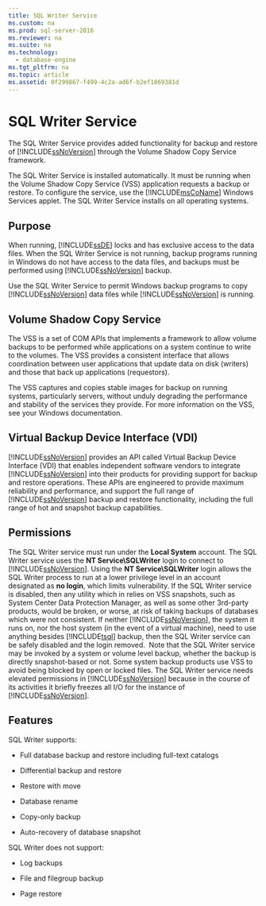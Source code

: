 ```yaml
---
title: SQL Writer Service
ms.custom: na
ms.prod: sql-server-2016
ms.reviewer: na
ms.suite: na
ms.technology: 
  - database-engine
ms.tgt_pltfrm: na
ms.topic: article
ms.assetid: 0f299867-f499-4c2a-ad6f-b2ef1869381d
---
```

# SQL Writer Service
  The SQL Writer Service provides added functionality for backup and restore of [!INCLUDE[ssNoVersion](../../Token/Other/ssNoVersion_md.md)] through the Volume Shadow Copy Service framework.  
  
 The SQL Writer Service is installed automatically. It must be running when the Volume Shadow Copy Service \(VSS\) application requests a backup or restore. To configure the service, use the [!INCLUDE[msCoName](../../Token/Other/msCoName_md.md)] Windows Services applet. The SQL Writer Service installs on all operating systems.  
  
## Purpose  
 When running, [!INCLUDE[ssDE](../../Token/Other/ssDE_md.md)] locks and has exclusive access to the data files. When the SQL Writer Service is not running, backup programs running in Windows do not have access to the data files, and backups must be performed using [!INCLUDE[ssNoVersion](../../Token/Other/ssNoVersion_md.md)] backup.  
  
 Use the SQL Writer Service to permit Windows backup programs to copy [!INCLUDE[ssNoVersion](../../Token/Other/ssNoVersion_md.md)] data files while [!INCLUDE[ssNoVersion](../../Token/Other/ssNoVersion_md.md)] is running.  
  
## Volume Shadow Copy Service  
 The VSS is a set of COM APIs that implements a framework to allow volume backups to be performed while applications on a system continue to write to the volumes. The VSS provides a consistent interface that allows coordination between user applications that update data on disk \(writers\) and those that back up applications \(requestors\).  
  
 The VSS captures and copies stable images for backup on running systems, particularly servers, without unduly degrading the performance and stability of the services they provide. For more information on the VSS, see your Windows documentation.  
  
## Virtual Backup Device Interface \(VDI\)  
 [!INCLUDE[ssNoVersion](../../Token/Other/ssNoVersion_md.md)] provides an API called Virtual Backup Device Interface \(VDI\) that enables independent software vendors to integrate [!INCLUDE[ssNoVersion](../../Token/Other/ssNoVersion_md.md)] into their products for providing support for backup and restore operations. These APIs are engineered to provide maximum reliability and performance, and support the full range of [!INCLUDE[ssNoVersion](../../Token/Other/ssNoVersion_md.md)] backup and restore functionality, including the full range of hot and snapshot backup capabilities.  
  
## Permissions  
 The SQL Writer service must run under the **Local System** account. The SQL Writer service uses the **NT Service\\SQLWriter** login to connect to [!INCLUDE[ssNoVersion](../../Token/Other/ssNoVersion_md.md)]. Using the **NT Service\\SQLWriter** login allows the SQL Writer process to run at a lower privilege level in an account designated as **no login**, which limits vulnerability. If the SQL Writer service is disabled, then any utility which in relies on VSS snapshots, such as System Center Data Protection Manager, as well as some other 3rd\-party products, would be broken, or worse, at risk of taking backups of databases which were not consistent. If neither [!INCLUDE[ssNoVersion](../../Token/Other/ssNoVersion_md.md)], the system it runs on, nor the host system \(in the event of a virtual machine\), need to use anything besides [!INCLUDE[tsql](../../Token/Other/tsql_md.md)] backup, then the SQL Writer service can be safely disabled and the login removed.  Note that the SQL Writer service may be invoked by a system or volume level backup, whether the backup is directly snapshot\-based or not. Some system backup products use VSS to avoid being blocked by open or locked files. The SQL Writer service needs elevated permissions in [!INCLUDE[ssNoVersion](../../Token/Other/ssNoVersion_md.md)] because in the course of its activities it briefly freezes all I\/O for the instance of [!INCLUDE[ssNoVersion](../../Token/Other/ssNoVersion_md.md)].  
  
## Features  
 SQL Writer supports:  
  
-   Full database backup and restore including full\-text catalogs  
  
-   Differential backup and restore  
  
-   Restore with move  
  
-   Database rename  
  
-   Copy\-only backup  
  
-   Auto\-recovery of database snapshot  
  
 SQL Writer does not support:  
  
-   Log backups  
  
-   File and filegroup backup  
  
-   Page restore  
  
  